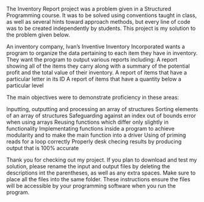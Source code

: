 The Inventory Report project was a problem given in a Structured Programming course. It was to be solved using conventions taught in class, as well as several hints toward approach methods, but every line
of code was to be created independently by students. This project is my solution to the problem given below.

An inventory company, Ivan’s Inventive Inventory Incorporated wants a program to organize the data pertaining to each item they have in inventory. They want the program to output various reports including:
A report showing all of the items they carry along with a summary of the potential profit and the total value of their inventory.
A report of items that have a particular letter in its ID
A report of items that have a quantity below a particular level

The main objectives were to demonstrate proficiency in these areas:

Inputting, outputting and processing an array of structures
Sorting elements of an array of structures
Safeguarding against an index out of bounds error when using arrays
Reusing functions which differ only slightly in functionality
Implementating functions inside a program to achieve modularity and to make the main function into a driver
Using of priming reads for a loop correctly
Properly desk checing results by producing output that is 100% accurate

Thank you for checking out my project. If you plan to download and test my solution, please rename the input and output files by deleting the descriptions int the parentheses, as well as any extra spaces. 
Make sure to place all the files into the same folder. These instructions ensure the files will be accessible by your programming software when you run the program.
